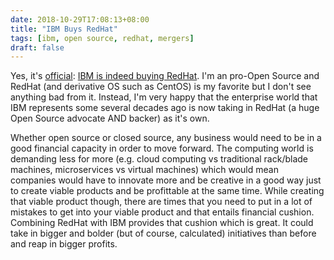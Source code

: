 ```yaml
--- 
date: 2018-10-29T17:08:13+08:00
title: "IBM Buys RedHat"
tags: [ibm, open source, redhat, mergers]
draft: false
--- 
```


Yes, it's [official](https://newsroom.ibm.com/2018-10-28-IBM-To-Acquire-Red-Hat-Completely-Changing-The-Cloud-Landscape-And-Becoming-Worlds-1-Hybrid-Cloud-Provider "IBM Press Release"): [IBM is indeed buying RedHat](https://www.redhat.com/en/about/press-releases/ibm-acquire-red-hat-completely-changing-cloud-landscape-and-becoming-world%E2%80%99s-1-hybrid-cloud-provider?intcmp=701f2000000RWK2AAO "RedHat Press Release"). I'm an pro-Open Source and RedHat (and derivative OS such as CentOS) is my favorite but I don't see anything bad from it. Instead, I'm very happy that the enterprise world that IBM represents some several decades ago is now taking in RedHat (a huge Open Source advocate AND backer) as it's own.

Whether open source or closed source, any business would need to be in a good financial capacity in order to move forward. The computing world is demanding less for more (e.g. cloud computing vs traditional rack/blade machines, microservices vs virtual machines) which would mean companies would have to innovate more and be creative in a good way just to create viable products and be profittable at the same time. While creating that viable product though, there are times that you need to put in a lot of mistakes to get into your viable product and that entails financial cushion. Combining RedHat with IBM provides that cushion which is great. It could take in bigger and bolder (but of course, calculated) initiatives than before and reap in bigger profits. 
